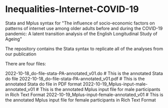 # Inequalities-Internet-COVID-19
Stata and Mplus syntax for "The influence of socio-economic factors on patterns of internet use among older adults before and during the COVID-19 pandemic: A latent transition analysis of the English Longitudinal Study of Ageing"

The repository contains the Stata syntax to replicate all of the analyses from our publication

There are four files:

2022-10-18_do-file-stata-PA-annotated_v01.do # This is the annotated Stata do file
2022-10-18_do-file-stata-PA-annotated_v01.pdf # This is the annotated Stata do file in PDF format
2022-10-19_Mplus-input-male-annotated_v01 # This is the annotated Mplus input file for male participants in Rich Text Format
2022-10-19_Mplus-input-female-annotated_v01 # This is the annotated Mplus input file for female participants in Rich Text Format
